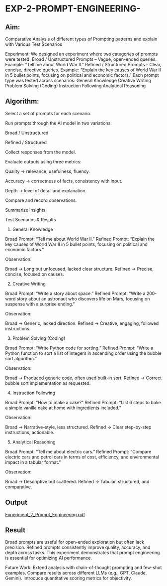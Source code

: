 # EXP-2-PROMPT-ENGINEERING-

## Aim: 
Comparative Analysis of different types of Prompting patterns and explain with Various Test Scenarios

Experiment:
We designed an experiment where two categories of prompts were tested:
Broad / Unstructured Prompts – Vague, open-ended queries.
 Example: “Tell me about World War II.”
Refined / Structured Prompts – Clear, concise, directive queries.
 Example: “Explain the key causes of World War II in 5 bullet points, focusing on political and economic factors.”
Each prompt type was tested across scenarios:
  General Knowledge
  Creative Writing
  Problem Solving (Coding)
  Instruction Following
  Analytical Reasoning


## Algorithm:
Select a set of prompts for each scenario.

Run prompts through the AI model in two variations:

Broad / Unstructured

Refined / Structured

Collect responses from the model.

Evaluate outputs using three metrics:

Quality → relevance, usefulness, fluency.

Accuracy → correctness of facts, consistency with input.

Depth → level of detail and explanation.

Compare and record observations.

Summarize insights.

Test Scenarios & Results
1. General Knowledge

Broad Prompt: “Tell me about World War II.”
Refined Prompt: “Explain the key causes of World War II in 5 bullet points, focusing on political and economic factors.”

Observation:

Broad → Long but unfocused, lacked clear structure.
Refined → Precise, concise, focused on causes.

2. Creative Writing

Broad Prompt: “Write a story about space.”
Refined Prompt: “Write a 200-word story about an astronaut who discovers life on Mars, focusing on suspense with a surprise ending.”

Observation:

Broad → Generic, lacked direction.
Refined → Creative, engaging, followed instructions.

3. Problem Solving (Coding)

Broad Prompt: “Write Python code for sorting.”
Refined Prompt: “Write a Python function to sort a list of integers in ascending order using the bubble sort algorithm.”

Observation:

Broad → Produced generic code, often used built-in sort.
Refined → Correct bubble sort implementation as requested.

4. Instruction Following

Broad Prompt: “How to make a cake?”
Refined Prompt: “List 6 steps to bake a simple vanilla cake at home with ingredients included.”

Observation:

Broad → Narrative-style, less structured.
Refined → Clear step-by-step instructions, actionable.

5. Analytical Reasoning

Broad Prompt: “Tell me about electric cars.”
Refined Prompt: “Compare electric cars and petrol cars in terms of cost, efficiency, and environmental impact in a tabular format.”

Observation:

Broad → Descriptive but scattered.
Refined → Tabular, structured, and comparative.

## Output
[Experiment_2_Prompt_Engineering.pdf](https://github.com/user-attachments/files/22018713/Experiment_2_Prompt_Engineering.pdf)


## Result
Broad prompts are useful for open-ended exploration but often lack precision.
Refined prompts consistently improve quality, accuracy, and depth across tasks.
This experiment demonstrates that prompt engineering is essential for optimizing AI performance.

Future Work:
Extend analysis with chain-of-thought prompting and few-shot examples.
Compare results across different LLMs (e.g., GPT, Claude, Gemini).
Introduce quantitative scoring metrics for objectivity.
